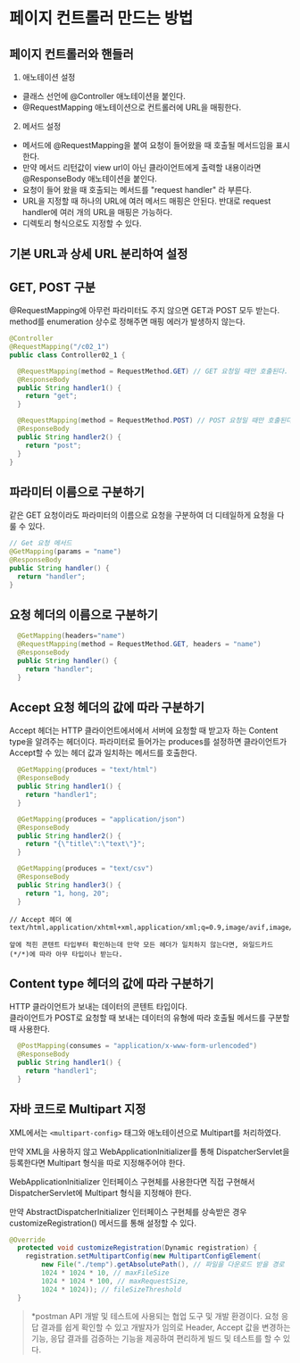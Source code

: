 # 페이지 컨트롤러 만드는 방법

## 페이지 컨트롤러와 핸들러
1. 애노테이션 설정
  - 클래스 선언에 @Controller 애노테이션을 붙인다.
  - @RequestMapping 애노테이션으로 컨트롤러에 URL을 매핑한다.

2. 메서드 설정
  - 메서드에 @RequestMapping을 붙여 요청이 들어왔을 때 호출될 메서드임을 표시한다.
  - 만약 메서드 리턴값이 view url이 아닌 클라이언트에게 출력할 내용이라면 @ResponseBody 애노테이션을 붙인다.
  - 요청이 들어 왔을 때 호출되는 메서드를 "request handler" 라 부른다.  
  - URL을 지정할 때 하나의 URL에 여러 메서드 매핑은 안된다. 반대로 request handler에 여러 개의 URL을 매핑은 가능하다.
  - 디렉토리 형식으로도 지정할 수 있다. 

## 기본 URL과 상세 URL 분리하여 설정


## GET, POST 구분
@RequestMapping에 아무런 파라미터도 주지 않으면 GET과 POST 모두 받는다.
method를 enumeration 상수로 정해주면 매핑 에러가 발생하지 않는다. 
```java
@Controller
@RequestMapping("/c02_1")
public class Controller02_1 {

  @RequestMapping(method = RequestMethod.GET) // GET 요청일 때만 호출된다.
  @ResponseBody
  public String handler1() {
    return "get";
  }

  @RequestMapping(method = RequestMethod.POST) // POST 요청일 때만 호출된다.
  @ResponseBody
  public String handler2() {
    return "post";
  }
}
```

## 파라미터 이름으로 구분하기
같은 GET 요청이라도 파라미터의 이름으로 요청을 구분하여 더 디테일하게 요청을 다룰 수 있다. 
```java
// Get 요청 메서드
@GetMapping(params = "name")
@ResponseBody
public String handler() {
  return "handler";
}
```

## 요청 헤더의 이름으로 구분하기

```java
  @GetMapping(headers="name")
  @RequestMapping(method = RequestMethod.GET, headers = "name")
  @ResponseBody
  public String handler() {
    return "handler";
  }

```

## Accept 요청 헤더의 값에 따라 구분하기
Accept 헤더는 HTTP 클라이언트에서에서 서버에 요청할 때 받고자 하는 Content type을 알려주는 헤더이다. 파라미터로 들어가는 produces를 설정하면 클라이언트가 Accept할 수 있는 헤더 값과 일치하는 메서드를 호출한다.
```java
  @GetMapping(produces = "text/html")
  @ResponseBody
  public String handler1() {
    return "handler1";
  }

  @GetMapping(produces = "application/json")
  @ResponseBody
  public String handler2() {
    return "{\"title\":\"text\"}";
  }

  @GetMapping(produces = "text/csv")
  @ResponseBody
  public String handler3() {
    return "1, hong, 20";
  }
```

```
// Accept 헤더 예
text/html,application/xhtml+xml,application/xml;q=0.9,image/avif,image/webp,image/apng,*/*;

앞에 적힌 콘텐트 타입부터 확인하는데 만약 모든 헤더가 일치하지 않는다면, 와일드카드(*/*)에 따라 아무 타입이나 받는다.
```

## Content type 헤더의 값에 따라 구분하기
HTTP 클라이언트가 보내는 데이터의 콘텐트 타입이다.  
클라이언트가 POST로 요청할 때 보내는 데이터의 유형에 따라 호출될 메서드를 구분할 때 사용한다.
```java     
  @PostMapping(consumes = "application/x-www-form-urlencoded")
  @ResponseBody
  public String handler1() {
    return "handler1";
  }
```

## 자바 코드로 Multipart 지정
XML에서는 `<multipart-config>` 태그와 애노테이션으로 Multipart를 처리하였다. 

만약 XML을 사용하지 않고 WebApplicationInitializer를 통해 DispatcherServlet을 등록한다면 Multipart 형식을 따로 지정해주어야 한다.

WebApplicationInitializer 인터페이스 구현체를 사용한다면 직접 구현해서  DispatcherServlet에 Multipart 형식을 지정해야 한다. 

만약 AbstractDispatcherInitializer 인터페이스 구현체를 상속받은 경우 customizeRegistration() 메서드를 통해 설정할 수 있다.

```java
@Override
  protected void customizeRegistration(Dynamic registration) {
    registration.setMultipartConfig(new MultipartConfigElement(
        new File("./temp").getAbsolutePath(), // 파일을 다운로드 받을 경로
        1024 * 1024 * 10, // maxFileSize
        1024 * 1024 * 100, // maxRequestSize,
        1024 * 1024)); // fileSizeThreshold
  }
```

>*postman
>API 개발 및 테스트에 사용되는 협업 도구 및 개발 환경이다. 요청 응답 결과를 쉽게 확인할 수 있고 개발자가 임의로 Header, Accept 값을 변경하는 기능, 응답 결과를 검증하는 기능을 제공하여 편리하게 빌드 및 테스트를 할 수 있다. 